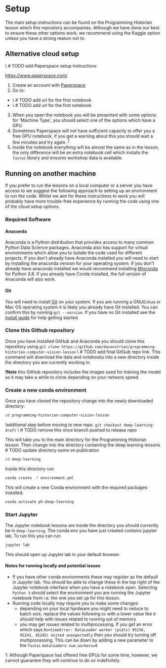 # Setup 

The main setup instructions can be found on the Programming Historian lesson which this repository accompanies. Although we have done our best to ensure these other options work, we recommend using the Kaggle option unless you have a strong reason not to. 



## Alternative cloud setup 

\ # TODO add Paperspace setup instructions 

https://www.paperspace.com/

1. Create an account with [Paperspace](https://www.paperspace.com/) 
2. Go to:
  - \ # TODO add url for the first notebook 
  - \ # TODO add url for the first notebook 
3. When you open the notebook you will be presented with some options for 'Machine Type', you should select one of the options which have a GPU. 
4. Sometimes Paperspace will not have sufficient capacity to offer you a free GPU notebook, if you get a warning about this you should wait a few minutes and try again. <sup>[1](#myfootnote1)</sup>
5. Inside the notebook everything will be almost the same as in the lesson, the only difference will be an extra notebook cell which installs the `fastai` library and ensures workshop data is available. 

## Running on another machine 

If you prefer to run the lessons on a local computer or a server you have access to we suggest the following approach to setting up an environment to run the code. Whilst we aim for these instructions to work you will probably have more trouble-free experience by running the code using one of the cloud setup options. 

### Required Software 

#### Anaconda 

Anaconda is a Python distribution that provides access to many common Python Data Science packages. Anaconda also has support for virtual environments which allow you to isolate the code used for different projects. If you don't already have Anaconda installed you will need to start by installing the anaconda version for your operating system. If you don't already have anaconda installed we would recommend installing [Minconda](https://docs.conda.io/en/latest/miniconda.html) for Python 3.8. If you already have Conda installed, the full version of Anaconda will also work.  

#### Git

You will need to install [Git](https://git-scm.com/downloads) on your system. If you are running a GNU/Linux or Mac OS operating system it is likely you already have Git installed. You can confirm this by running `git --version`. If you have no Git installed see the [install guide](https://github.com/git-guides/install-git) for help getting started. 

### Clone this Github repository

Once you have installed GitHub and Anaconda you should clone this repository using `git clone https://github.com/davanstrien/programming-historian-computer-vision-lesson` \ # TODO add final GitGub repo link. 
This command will download the data and notebooks into a new directory inside the directory you are currently working in. 

**!Note** this GitHub repository includes the images used for training the model so it may take a while to clone depending on your network speed. 

### Create a new conda environment 

Once you have cloned the repository change into the newly downloaded directory:

```bash
cd programming-historian-computer-vision-lesson
``` 

!additional step before moving to new repo. `git checkout deep-learning-draft` \ # TODO remove this once branch pushed to release repo

This will take you to the main directory for the Programming Historian lesson. Then change into the directory containing the deep learning lessons \# TODO update directory name on publication


```bash
cd deep-learning
```  

Inside this directory run:

```bash
conda create -f environment.yml
```

This will create a new Conda environment with the required packages installed. 

```bash
conda activate ph-deep-learning
```

### Start Jupyter 

The Jupyter notebook lessons are inside the directory you should currently be in `deep-learning`. The conda env you have just created contains jupyter lab. To run this you can run

```bash
jupyter lab
```

This should open up Jupyter lab in your default browser. 

#### Notes for running locally and potential issues
- If you have other conda environments these may register as the default in Jupyter lab. You should be able to change these in the top right of the Jupyter notebook interface when you have a notebook open. Selecting `Python 3` should select the environment you are running the Jupyter notebook from i.e. the one you set up for this lesson. 
- Running code locally may require you to make some changes:
  - depending on your local hardware you might need to reduce to batch size, replace the values following `bs` with a lower value like `8` *should* help with issues related to running out of memory 
  - you may get issues related to multiprocessing. If you get an error which says `RuntimeError: DataLoader worker (pid(s) 95236, 95243, 95245) exited unexpectedly` then you should try turning off multiprocessing. This can be down by adding a new parameter to the `fastai` `dataloaders`: `num_workers=0`
  
<a name="myfootnote1">1</a>: Although Paperspace has offered free GPUs for some time, however, we cannot guarantee they will continue to do so indefinitely. 

